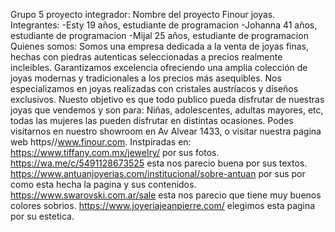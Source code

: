 Grupo 5 proyecto integrador:
Nombre del proyecto Finour joyas.
Integrantes:
-Esty 19 años, estudiante de programacion
-Johanna 41 años, estudiante de programacion 
-Mijal 25 años, estudiante de programacion 
Quienes somos:
Somos una empresa dedicada a la venta de joyas finas, hechas con piedras autenticas seleccionadas a precios realmente incleibles. 
Garantizamos excelencia ofreciendo una amplia colección de joyas modernas y tradicionales a los precios más asequibles.
Nos especializamos en joyas realizadas con cristales austríacos y diseños exclusivos.
Nuesto objetivo es que todo publico pueda disfrutar de nuestras joyas que vendemos y son para: Niñas, adolescentes, adultas mayores, etc, todas las mujeres las pueden disfrutar en distintas ocasiones.
Podes visitarnos en nuestro showroom en Av Alvear 1433, o visitar nuestra pagina web https//www.finour.com.
Instpiradas en:
https://www.tiffany.com.mx/jewelry/ por sus fotos.
https://wa.me/c/5491128673525 esta nos parecio buena por sus textos.
https://www.antuanjoyerias.com/institucional/sobre-antuan por sus por como esta hecha la pagina y sus contenidos.
https://www.swarovski.com.ar/sale esta nos parecio que tiene muy buenos colores sobrios.
https://www.joyeriajeanpierre.com/ elegimos esta pagina por su estetica.
